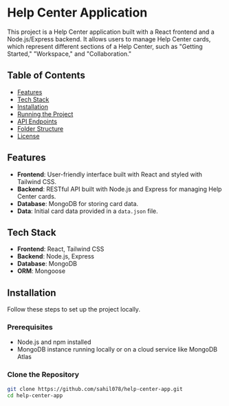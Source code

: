# Help Center Application

This project is a Help Center application built with a React frontend and a Node.js/Express backend. It allows users to manage Help Center cards, which represent different sections of a Help Center, such as "Getting Started," "Workspace," and "Collaboration."

## Table of Contents

- [Features](#features)
- [Tech Stack](#tech-stack)
- [Installation](#installation)
- [Running the Project](#running-the-project)
- [API Endpoints](#api-endpoints)
- [Folder Structure](#folder-structure)
- [License](#license)

## Features

- **Frontend**: User-friendly interface built with React and styled with Tailwind CSS.
- **Backend**: RESTful API built with Node.js and Express for managing Help Center cards.
- **Database**: MongoDB for storing card data.
- **Data**: Initial card data provided in a `data.json` file.

## Tech Stack

- **Frontend**: React, Tailwind CSS
- **Backend**: Node.js, Express
- **Database**: MongoDB
- **ORM**: Mongoose

## Installation

Follow these steps to set up the project locally.

### Prerequisites

- Node.js and npm installed
- MongoDB instance running locally or on a cloud service like MongoDB Atlas

### Clone the Repository

```bash
git clone https://github.com/sahil078/help-center-app.git
cd help-center-app
